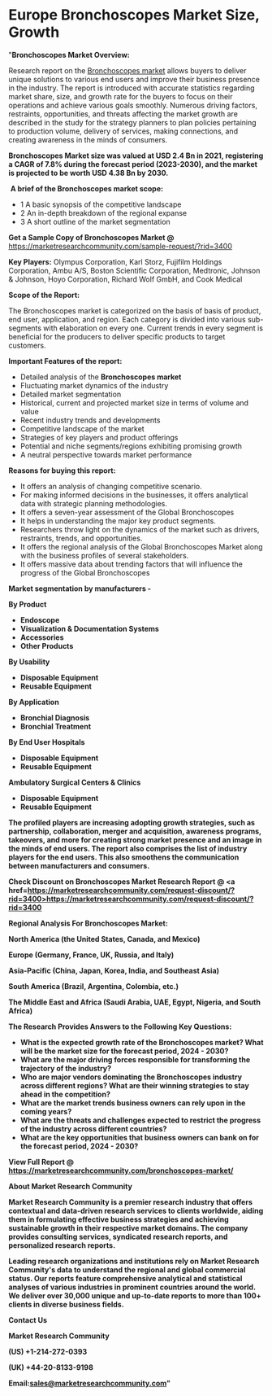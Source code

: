 # Europe Bronchoscopes Market Size, Growth
"<strong>Bronchoscopes Market Overview:</strong>

Research report on the <a href=https://marketresearchcommunity.com/bronchoscopes-market/>Bronchoscopes market</a> allows buyers to deliver unique solutions to various end users and improve their business presence in the industry. The report is introduced with accurate statistics regarding market share, size, and growth rate for the buyers to focus on their operations and achieve various goals smoothly. Numerous driving factors, restraints, opportunities, and threats affecting the market growth are described in the study for the strategy planners to plan policies pertaining to production volume, delivery of services, making connections, and creating awareness in the minds of consumers.

<strong>Bronchoscopes Market size was valued at USD 2.4 Bn in 2021, registering a CAGR of 7.8% during the forecast period (2023-2030), and the market is projected to be worth USD 4.38 Bn by 2030.</strong>

 <Strong>A brief of the Bronchoscopes market scope:</Strong>
<ul>
 <li>1  A basic synopsis of the competitive landscape</li>
 <li>2  An in-depth breakdown of the regional expanse</li>
 <li>3  A short outline of the market segmentation</li>
</ul>
<strong>Get a Sample Copy of Bronchoscopes Market @ </b></strong><a href=https://marketresearchcommunity.com/sample-request/?rid=3400><u>https://marketresearchcommunity.com/sample-request/?rid=3400</u></a>

<strong>Key Players:</strong> 
Olympus Corporation, Karl Storz, Fujifilm Holdings Corporation, Ambu A/S, Boston Scientific Corporation, Medtronic, Johnson &amp; Johnson, Hoyo Corporation, Richard Wolf GmbH, and Cook Medical

<strong>Scope of the Report:</strong>

The Bronchoscopes market is categorized on the basis of basis of product, end user, application, and region. Each category is divided into various sub-segments with elaboration on every one. Current trends in every segment is beneficial for the producers to deliver specific products to target customers.

<strong><b>Important Features of the report:</b></strong>
<ul>
  <li>Detailed analysis of the <strong><b>Bronchoscopes </b></strong><strong><b>market</b></strong></li>
  <li>Fluctuating market dynamics of the industry</li>
  <li>Detailed market segmentation</li>
  <li>Historical, current and projected market size in terms of volume and value</li>
  <li>Recent industry trends and developments</li>
  <li>Competitive landscape of the market</li>
  <li>Strategies of key players and product offerings</li>
  <li>Potential and niche segments/regions exhibiting promising growth</li>
  <li>A neutral perspective towards market performance</li>
</ul>
<strong><b>Reasons for buying this report:</b></strong>
<ul>
  <li>It offers an analysis of changing competitive scenario.</li>
  <li>For making informed decisions in the businesses, it offers analytical data with strategic planning methodologies.</li>
  <li>It offers a seven-year assessment of the Global Bronchoscopes</li>
  <li>It helps in understanding the major key product segments.</li>
  <li>Researchers throw light on the dynamics of the market such as drivers, restraints, trends, and opportunities.</li>
  <li>It offers the regional analysis of the Global Bronchoscopes Market along with the business profiles of several stakeholders.</li>
  <li>It offers massive data about trending factors that will influence the progress of the Global Bronchoscopes</li>
</ul>

<strong>Market segmentation by manufacturers -</strong>


<strong><strong>By Product</strong></h4>
<ul>
 	<li>Endoscope</li>
 	<li>Visualization &amp; Documentation Systems</li>
 	<li>Accessories</li>
 	<li>Other Products</li>
</ul>
<strong><strong>By Usability</strong></h4>
<ul>
 	<li>Disposable Equipment</li>
 	<li>Reusable Equipment</li>
</ul>
<strong><strong>By Application</strong></h4>
<ul>
 	<li>Bronchial Diagnosis</li>
 	<li>Bronchial Treatment</li>
</ul>
<strong><strong>By End User</strong></h4>
Hospitals
<ul>
 	<li>Disposable Equipment</li>
 	<li>Reusable Equipment</li>
</ul>
Ambulatory Surgical Centers &amp; Clinics
<ul>
 	<li>Disposable Equipment</li>
 	<li>Reusable Equipment</li>
</ul>

The profiled players are increasing adopting growth strategies, such as partnership, collaboration, merger and acquisition, awareness programs, takeovers, and more for creating strong market presence and an image in the minds of end users. The report also comprises the list of industry players for the end users. This also smoothens the communication between manufacturers and consumers.

<strong><b>Check Discount on Bronchoscopes Market Research Report @ </b></strong><a href=https://marketresearchcommunity.com/request-discount/?rid=3400><u>https://marketresearchcommunity.com/request-discount/?rid=3400</u></a>

<strong>Regional Analysis For Bronchoscopes Market:</strong>

<strong>North America</strong> (the United States, Canada, and Mexico)

<strong>Europe</strong> (Germany, France, UK, Russia, and Italy)

<strong>Asia-Pacific</strong> (China, Japan, Korea, India, and Southeast Asia)

<strong>South America</strong> (Brazil, Argentina, Colombia, etc.)

<strong>The Middle East and Africa</strong> (Saudi Arabia, UAE, Egypt, Nigeria, and South Africa)

<strong>The Research Provides Answers to the Following Key Questions:</strong>
<ul>
 	<li>What is the expected growth rate of the Bronchoscopes market? What will be the market size for the forecast period, 2024 - 2030?</li>
 	<li>What are the major driving forces responsible for transforming the trajectory of the industry?</li>
 	<li>Who are major vendors dominating the Bronchoscopes industry across different regions? What are their winning strategies to stay ahead in the competition?</li>
 	<li>What are the market trends business owners can rely upon in the coming years?</li>
 	<li>What are the threats and challenges expected to restrict the progress of the industry across different countries?</li>
 	<li>What are the key opportunities that business owners can bank on for the forecast period, 2024 - 2030?</li>
</ul>

<strong>View Full Report @</strong> <a href=https://marketresearchcommunity.com/bronchoscopes-market/>https://marketresearchcommunity.com/bronchoscopes-market/</a>

<strong>About Market Research Community</strong>

Market Research Community is a premier research industry that offers contextual and data-driven research services to clients worldwide, aiding them in formulating effective business strategies and achieving sustainable growth in their respective market domains. The company provides consulting services, syndicated research reports, and personalized research reports.

Leading research organizations and institutions rely on Market Research Community's data to understand the regional and global commercial status. Our reports feature comprehensive analytical and statistical analyses of various industries in prominent countries around the world. We deliver over 30,000 unique and up-to-date reports to more than 100+ clients in diverse business fields.

<strong>Contact Us</strong>

<strong>Market Research Community</strong>

(US) +1-214-272-0393

(UK) +44-20-8133-9198

<strong>Email:</strong>sales@marketresearchcommunity.com"
